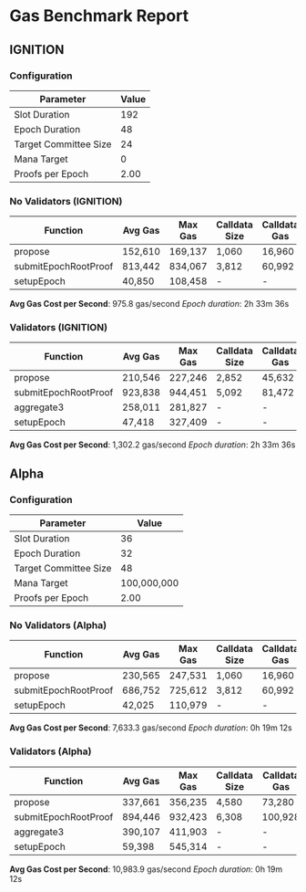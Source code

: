 # Gas Benchmark Report

## IGNITION

### Configuration

| Parameter             | Value |
|-----------------------|-------|
| Slot Duration         |   192 |
| Epoch Duration        |    48 |
| Target Committee Size |    24 |
| Mana Target           |     0 |
| Proofs per Epoch      |  2.00 |

### No Validators (IGNITION)

| Function             | Avg Gas | Max Gas | Calldata Size | Calldata Gas |
|----------------------|---------|---------|---------------|--------------|
| propose              | 152,610 | 169,137 |         1,060 |       16,960 |
| submitEpochRootProof | 813,442 | 834,067 |         3,812 |       60,992 |
| setupEpoch           |  40,850 | 108,458 |             - |            - |

**Avg Gas Cost per Second**: 975.8 gas/second
*Epoch duration*: 2h 33m 36s

### Validators (IGNITION)

| Function             | Avg Gas | Max Gas | Calldata Size | Calldata Gas |
|----------------------|---------|---------|---------------|--------------|
| propose              | 210,546 | 227,246 |         2,852 |       45,632 |
| submitEpochRootProof | 923,838 | 944,451 |         5,092 |       81,472 |
| aggregate3           | 258,011 | 281,827 |             - |            - |
| setupEpoch           |  47,418 | 327,409 |             - |            - |

**Avg Gas Cost per Second**: 1,302.2 gas/second
*Epoch duration*: 2h 33m 36s


## Alpha

### Configuration

| Parameter             |       Value |
|-----------------------|-------------|
| Slot Duration         |          36 |
| Epoch Duration        |          32 |
| Target Committee Size |          48 |
| Mana Target           | 100,000,000 |
| Proofs per Epoch      |        2.00 |

### No Validators (Alpha)

| Function             | Avg Gas | Max Gas | Calldata Size | Calldata Gas |
|----------------------|---------|---------|---------------|--------------|
| propose              | 230,565 | 247,531 |         1,060 |       16,960 |
| submitEpochRootProof | 686,752 | 725,612 |         3,812 |       60,992 |
| setupEpoch           |  42,025 | 110,979 |             - |            - |

**Avg Gas Cost per Second**: 7,633.3 gas/second
*Epoch duration*: 0h 19m 12s

### Validators (Alpha)

| Function             | Avg Gas | Max Gas | Calldata Size | Calldata Gas |
|----------------------|---------|---------|---------------|--------------|
| propose              | 337,661 | 356,235 |         4,580 |       73,280 |
| submitEpochRootProof | 894,446 | 932,423 |         6,308 |      100,928 |
| aggregate3           | 390,107 | 411,903 |             - |            - |
| setupEpoch           |  59,398 | 545,314 |             - |            - |

**Avg Gas Cost per Second**: 10,983.9 gas/second
*Epoch duration*: 0h 19m 12s

